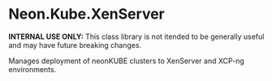 ﻿Neon.Kube.XenServer
===================

**INTERNAL USE ONLY:** This class library is not itended to be generally useful and may have future breaking changes.

Manages deployment of neonKUBE clusters to XenServer and XCP-ng environments.
